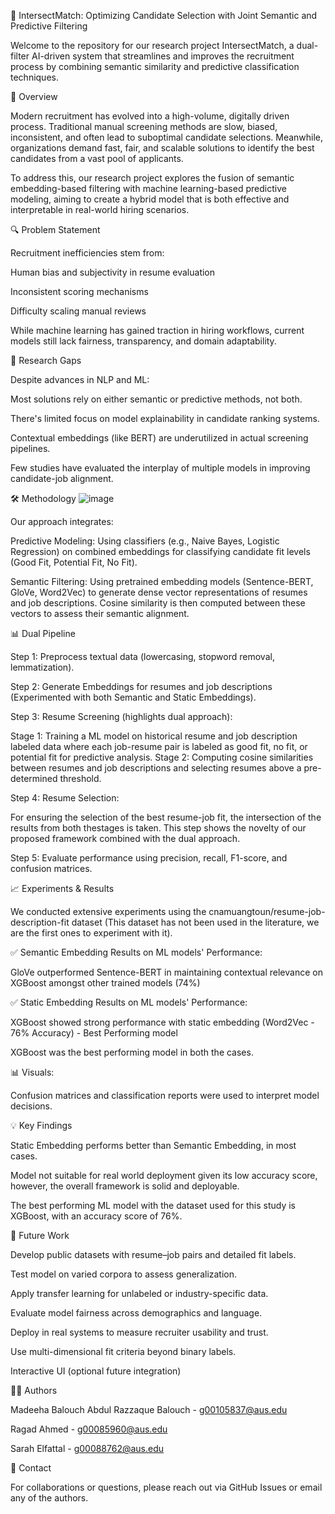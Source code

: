 📌 IntersectMatch: Optimizing Candidate Selection with Joint Semantic and Predictive Filtering

Welcome to the repository for our research project IntersectMatch, a dual-filter AI-driven system that streamlines and improves the recruitment process by combining semantic similarity and predictive classification techniques.

📖 Overview

Modern recruitment has evolved into a high-volume, digitally driven process. Traditional manual screening methods are slow, biased, inconsistent, and often lead to suboptimal candidate selections. Meanwhile, organizations demand fast, fair, and scalable solutions to identify the best candidates from a vast pool of applicants.

To address this, our research project explores the fusion of semantic embedding-based filtering with machine learning-based predictive modeling, aiming to create a hybrid model that is both effective and interpretable in real-world hiring scenarios.

🔍 Problem Statement

Recruitment inefficiencies stem from:

Human bias and subjectivity in resume evaluation

Inconsistent scoring mechanisms

Difficulty scaling manual reviews

While machine learning has gained traction in hiring workflows, current models still lack fairness, transparency, and domain adaptability.

🧠 Research Gaps

Despite advances in NLP and ML:

Most solutions rely on either semantic or predictive methods, not both.

There's limited focus on model explainability in candidate ranking systems.

Contextual embeddings (like BERT) are underutilized in actual screening pipelines.

Few studies have evaluated the interplay of multiple models in improving candidate-job alignment.

🛠️ Methodology
![image](https://github.com/user-attachments/assets/d42f604c-2242-4d0f-b72e-1a4a455348a2)

Our approach integrates:

Predictive Modeling: Using classifiers (e.g., Naive Bayes, Logistic Regression) on combined embeddings for classifying candidate fit levels (Good Fit, Potential Fit, No Fit).

Semantic Filtering: Using pretrained embedding models (Sentence-BERT, GloVe, Word2Vec) to generate dense vector representations of resumes and job descriptions. Cosine similarity is then computed between these vectors to assess their semantic alignment.



📊 Dual Pipeline

Step 1: Preprocess textual data (lowercasing, stopword removal, lemmatization).

Step 2: Generate Embeddings for resumes and job descriptions (Experimented with both Semantic and Static Embeddings).

Step 3: Resume Screening (highlights dual approach): 

Stage 1: Training a ML model on historical resume and job description labeled data where each job-resume pair is labeled as good fit, no fit, or potential fit for predictive analysis.
Stage 2: Computing cosine similarities between resumes and job descriptions and selecting resumes above a pre-determined threshold.

Step 4: Resume Selection:

For ensuring the selection of the best resume-job fit, the intersection of the results from both thestages is taken. This step shows the novelty of our proposed framework combined with the dual approach.

Step 5: Evaluate performance using precision, recall, F1-score, and confusion matrices.

📈 Experiments & Results

We conducted extensive experiments using the cnamuangtoun/resume-job-description-fit dataset (This dataset has not been used in the literature, we are the first ones to experiment with it).

✅ Semantic Embedding Results on ML models' Performance:

GloVe outperformed Sentence-BERT in maintaining contextual relevance on XGBoost amongst other trained models (74%)

✅ Static Embedding Results on ML models' Performance:

XGBoost showed strong performance with static embedding  (Word2Vec - 76% Accuracy) - Best Performing model

XGBoost was the best performing model in both the cases. 

📊 Visuals:

Confusion matrices and classification reports were used to interpret model decisions. 

💡 Key Findings

Static Embedding performs better than Semantic Embedding, in most cases.

Model not suitable for real world deployment given its low accuracy score, however, the overall framework is solid and deployable.

The best performing ML model with the dataset used for this study is XGBoost, with an accuracy score of 76%.


🚀 Future Work

Develop public datasets with resume–job pairs and detailed fit labels.

Test model on varied corpora to assess generalization.

Apply transfer learning for unlabeled or industry-specific data.

Evaluate model fairness across demographics and language.

Deploy in real systems to measure recruiter usability and trust.

Use multi-dimensional fit criteria beyond binary labels.

Interactive UI (optional future integration)

👨‍💼 Authors

Madeeha Balouch Abdul Razzaque Balouch - g00105837@aus.edu

Ragad Ahmed - g00085960@aus.edu

Sarah Elfattal - g00088762@aus.edu

📨 Contact

For collaborations or questions, please reach out via GitHub Issues or email any of the authors.
